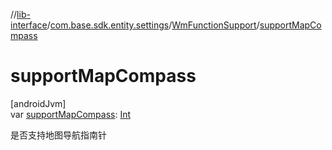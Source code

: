 //[lib-interface](../../../index.md)/[com.base.sdk.entity.settings](../index.md)/[WmFunctionSupport](index.md)/[supportMapCompass](support-map-compass.md)

# supportMapCompass

[androidJvm]\
var [supportMapCompass](support-map-compass.md): [Int](https://kotlinlang.org/api/latest/jvm/stdlib/kotlin/-int/index.html)

是否支持地图导航指南针
